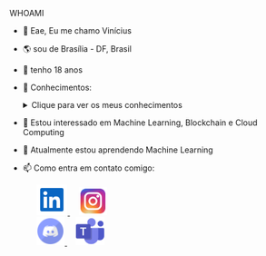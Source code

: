WHOAMI

- 👋 Eae, Eu me chamo Vinícius
- 🌎 sou de Brasília - DF, Brasil
- 🎂 tenho 18 anos
- 📖 Conhecimentos:
  <details>
    <summary>Clique para ver os meus conhecimentos</summary>
  
    &nbsp;<br/>
    ➡️ **React**
    &nbsp;<br/>
    ➡️ **Angular**
    &nbsp;<br/>
    ➡️ **Vue.js**
    &nbsp;<br/>
    ➡️ **Node.js**
    &nbsp;<br/>
    ➡️ **SQL**
    &nbsp;<br/>
    ➡️ **Docker**
    &nbsp;<br/>
    ➡️ **Python**
  
  </details>

- 👀 Estou interessado em Machine Learning, Blockchain e Cloud Computing
- 🌱 Atualmente estou aprendendo Machine Learning
- 📫 Como entra em contato comigo:<br/>
        <div>
          &nbsp;
          &nbsp;
          &nbsp;
          <a href="https://www.linkedin.com/in/vin%C3%ADcius-viana-23b75a265/">
                  <img src="./Img/linkedin.svg" width="55" height="55" alt="Linkedin">
          </a>
          &nbsp;
          &nbsp;
          <a href="https://www.Instagram.com/">
                  <img src="./Img/instagram.svg" width="50" height="50" alt="Instagram">
          </a>
        </div>
        <div>
            &nbsp;
            &nbsp;
            &nbsp;
              <a href="https://www.discord.com/">
                  <img src="./Img/discord.svg" width="50" height="50" alt="Discord">
              </a>
          &nbsp;
          &nbsp;
              <a href="https://www.teams.com/">
                    <img src="./Img/microsoft_teams.svg" width="50" height="50" alt="Teams">
              </a>
        </div>


<!---
Royalr4z/Royalr4z is a ✨ special ✨ repository because its `README.md` (this file) appears on your GitHub profile.
You can click the Preview link to take a look at your changes.
--->
